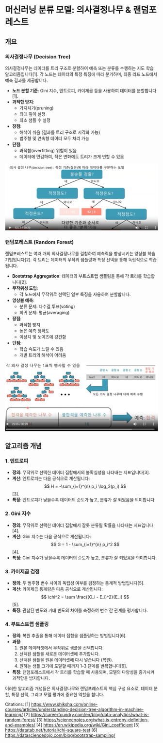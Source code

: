 # 머신러닝 분류 모델: 의사결정나무 & 랜덤포레스트

## 개요

### 의사결정나무 (Decision Tree)
의사결정나무는 데이터를 트리 구조로 분할하여 예측 또는 분류를 수행하는 지도 학습 알고리즘입니다[1]. 각 노드는 데이터의 특정 특징에 따라 분기하며, 최종 리프 노드에서 예측 결과를 제공합니다.

- **노드 분할 기준**: Gini 지수, 엔트로피, 카이제곱 등을 사용하여 데이터를 분할합니다[1].
- **과적합 방지**: 
  - 가지치기(pruning)
  - 최대 깊이 설정
  - 최소 샘플 수 설정
- **장점**:
  - 해석이 쉬움 (결과를 트리 구조로 시각화 가능)
  - 범주형 및 연속형 데이터 모두 처리 가능
- **단점**:
  - 과적합(overfitting) 위험이 있음
  - 데이터에 민감하여, 작은 변화에도 트리가 크게 변할 수 있음

![Decision Tree](images/decision-tree.png)

### 랜덤포레스트 (Random Forest)
랜덤포레스트는 여러 개의 의사결정나무를 결합하여 예측력을 향상시키는 앙상블 학습 기법입니다[2]. 각 트리는 데이터의 무작위 샘플링과 특징 선택을 통해 독립적으로 학습됩니다.

- **Bootstrap Aggregation**: 데이터의 부트스트랩 샘플링을 통해 각 트리를 학습합니다[2].
- **무작위성 도입**:
  - 각 노드에서 무작위로 선택된 일부 특징을 사용하여 분할합니다.
- **앙상블 예측**:
  - 분류 문제: 다수결 투표(voting)
  - 회귀 문제: 평균(averaging)
- **장점**:
  - 과적합 방지
  - 높은 예측 정확도
  - 이상치 및 노이즈에 강건함
- **단점**:
  - 학습 속도가 느릴 수 있음
  - 개별 트리의 해석이 어려움

![Random Forest](images/random-forest.png)

## 알고리즘 개념

### 1. 엔트로피
- **정의**: 무작위로 선택한 데이터 집합에서의 불확실성을 나타내는 지표입니다[3].
- **계산**: 엔트로피는 다음 공식으로 계산됩니다: $$ H = -\sum_{i=1}^{n} p_i \log_2(p_i) $$[3].
- **특징**: 엔트로피가 낮을수록 데이터의 순도가 높고, 분류가 잘 되었음을 의미합니다.

### 2. Gini 지수
- **정의**: 무작위로 선택한 데이터 집합에서 잘못 분류될 확률을 나타내는 지표입니다[4].
- **계산**: Gini 지수는 다음 공식으로 계산됩니다: $$ G = 1 - \sum_{i=1}^{n} p_i^2 $$[4].
- **특징**: Gini 지수가 낮을수록 데이터의 순도가 높고, 분류가 잘 되었음을 의미합니다.

### 3. 카이제곱 검정
- **정의**: 두 범주형 변수 사이의 독립성 여부를 검정하는 통계적 방법입니다[5].
- **계산**: 카이제곱 통계량은 다음 공식으로 계산됩니다: $$ \chi^2 = \sum \frac{(O_i - E_i)^2}{E_i} $$[5].
- **특징**: 관찰된 빈도와 기대 빈도의 차이를 측정하여 변수 간 관계를 평가합니다.

### 4. 부트스트랩 샘플링
- **정의**: 복원 추출을 통해 데이터 집합을 샘플링하는 방법입니다[6].
- **과정**: 
  1. 원본 데이터셋에서 무작위로 샘플을 선택합니다.
  2. 선택된 샘플을 새로운 데이터셋에 추가합니다.
  3. 선택된 샘플을 원본 데이터셋에 다시 넣습니다 (복원).
  4. 원하는 샘플 크기에 도달할 때까지 1-3 단계를 반복합니다[6].
- **특징**: 랜덤포레스트에서 각 트리를 학습할 때 사용되며, 모델의 다양성을 증가시켜 과적합을 방지합니다.

이러한 알고리즘 개념들은 의사결정나무와 랜덤포레스트의 핵심 구성 요소로, 데이터 분할, 특징 선택, 그리고 모델 평가에 중요한 역할을 합니다.

Citations:
[1] https://www.shiksha.com/online-courses/articles/understanding-decision-tree-algorithm-in-machine-learning/
[2] https://careerfoundry.com/en/blog/data-analytics/what-is-random-forest/
[3] https://sciencenotes.org/what-is-entropy-definition-and-examples/
[4] https://en.wikipedia.org/wiki/Gini_coefficient
[5] https://datatab.net/tutorial/chi-square-test
[6] https://datasciencedojo.com/blog/bootstrap-sampling/